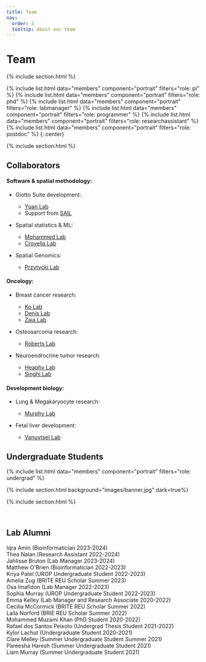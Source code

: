 ```yaml
---
title: Team
nav:
  order: 3
  tooltip: About our team
---
```


# <i class="fas fa-users"></i>Team

{% include section.html %}

{%
  include list.html
  data="members"
  component="portrait"
  filters="role: pi"
%}
{%
  include list.html
  data="members"
  component="portrait"
  filters="role: phd"
%}
{%
  include list.html
  data="members"
  component="portrait"
  filters="role: labmanager"
%}
{%
  include list.html
  data="members"
  component="portrait"
  filters="role: programmer"
%}
{%
  include list.html
  data="members"
  component="portrait"
  filters="role: researchassistant"
%}
{%
  include list.html
  data="members"
  component="portrait"
  filters="role: postdoc"
%}
{:.center}

{% include section.html %}




## Collaborators


#### Software & spatial methodology:

- Giotto Suite development:
    - [Yuan Lab](https://labs.icahn.mssm.edu/yuanlab/)  
    - Support from [SAIL](https://sail.bu.edu/)
    
- Spatial statistics & ML:
    - [Mohammed Lab](https://www.bu.edu/sph/profile/shariq-mohammed/)
    - [Crovella Lab](https://www.bu.edu/hic/profile/mark-crovella-2/)
    
- Spatial Genomics:  
    - [Przytycki Lab](https://www.bu.edu/przytyckilab/)


#### Oncology:  

- Breast cancer research:  
    - [Ko Lab](https://sites.bu.edu/kolab/)  
    - [Denis Lab](https://www.bumc.bu.edu/hematology/research/faculty-labs/gerald-v-denis-phd/)  
    - [Zaia Lab](https://www.bumc.bu.edu/biochemcellbio/profiles/joseph-zaia/)

- Osteosarcoma research:  
    - [Roberts Lab](https://www.nationwidechildrens.org/research/areas-of-research/center-for-childhood-cancer/roberts-lab/lab-staff)  

- Neuroendrocrine tumor research:  
    - [Heaphy Lab](https://sites.bu.edu/heaphylab/)  
    - [Singhi Lab](https://www.path.pitt.edu/people/aatur-d-singhi-md-phd)


#### Development biology:  

- Lung & Megakaryocyte research:  
    - [Murphy Lab](https://murphylaboratory.com/)  
    
- Fetal liver development:  
    - [Vanuytsel Lab](https://sites.bu.edu/vanuytsellab/)  





## Undergraduate Students

{%
  include list.html
  data="members"
  component="portrait"
  filters="role: undergrad"
%}


{% include section.html background="images/banner.jpg" dark=true%}

{% include section.html %}

&nbsp;

## Lab Alumni

 Iqra Amin (Bioinformatician 2023-2024) <br>
 Thea Nalan (Research Assistant 2022-2024) <br>
 Jahlisse Bruton (Lab Manager 2023-2024) <br>
 Matthew O'Brien (Bioinformatician 2022-2023) <br>
 Kriya Patel (UROP Undergraduate Student 2022-2023) <br>
 Amelia Zug (BRITE REU Scholar Summer 2023) <br>
 Osa Imafidon (Lab Manager 2022-2023) <br>
 Sophia Murray (UROP Undergraduate Student 2022-2023) <br>
 Emma Kelley (Lab Manager and Research Associate 2020-2022) <br>
 Cecilia McCormick (BRITE REU Scholar Summer 2022) <br>
 Laila Norford (BRIE REU Scholar Summer 2022) <br>
 Mohammed Muzami Khan (PhD Student 2020-2022) <br>
 Rafael dos Santos Peixoto (Undergrad Thesis Student 2021-2022) <br>
 Kylor Lachut (Undergraduate Student 2020-2021) <br>
 Clare Melley (Summer Undergraduate Student Summer 2021) <br>
 Pareesha Haresh (Summer Undergraduate Student 2021) <br>
 Liam Murray (Summer Undergraduate Student 2021) <br>
 

